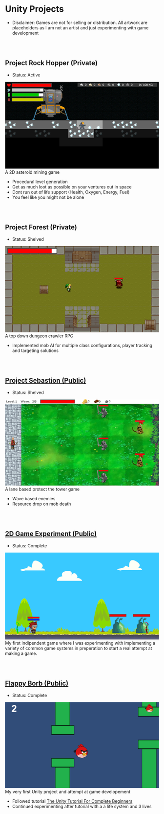 # Unity Projects
* Disclaimer: Games are not for selling or distribution. All artwork are placeholders as I am not an artist and just experimenting with game development   
 
<br>
<br>

## Project Rock Hopper (Private)
* Status: Active

![RockHopper](assets/images/project_rock_hopper.png)
A 2D asteroid mining game
* Procedural level generation
* Get as much loot as possible on your ventures out in space
* Dont run out of life support (Health, Oxygen, Energy, Fuel)
* You feel like you might not be alone

<br>
<br>

## Project Forest (Private)
* Status: Shelved

![Forest](assets/images/project_forest.png)
A top down dungeon crawler RPG
* Implemented mob AI for multiple class configurations, player tracking and targeting solutions

<br>
<br>

## [Project Sebastion (Public)](https://github.com/Fenris42/Project_Sebastion)
* Status: Shelved

![Sebastion](assets/images/project_sebastion.png)
A lane based protect the tower game
* Wave based enemies
* Resource drop on mob death

<br>
<br>

## [2D Game Experiment (Public)](https://github.com/Fenris42/2D_Platformer_Experiment)
* Status: Complete

![2D_Experiment](assets/images/2d_experiment.png)
My first indipendent game where I was experimenting with implementing a variety of common game systems in preperation to start a real attempt at making a game.

<br>
<br>

## [Flappy Borb (Public)](https://github.com/Fenris42/Flappy_Borb)
* Status: Complete

![FlappyBorb](assets/images/flappy_borb.png)
My very first Unity project and attempt at game developement
* Followed tutorial [The Unity Tutorial For Complete Beginners](https://youtu.be/XtQMytORBmM?si=leTh6QheRjBX62GI)
* Continued experimenting after tutorial with a a life system and 3 lives

<br>
<br>
<br>
